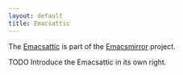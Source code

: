 ```yaml
---
layout: default
title: Emacsattic
---
```


The [Emacsattic][a] is part of the [Emacsmirror] project.

TODO Introduce the Emacsattic in its own right.

[emacsmirror]:     https://emacsmirror.net/
[emacsattic]:      https://emacsmirror.net/attic/
[emacsorphanage]:  https://emacsmirror.net/orphanage/
[emacscollective]: https://emacsmirror.net/collective/
[m]:               https://github.com/emacsmirror/
[a]:               https://github.com/emacsattic/
[o]:               https://github.com/emacsorphanage/
[c]:               https://github.com/emacscollective/
